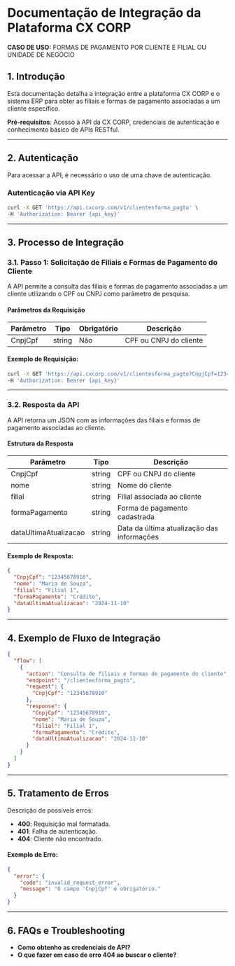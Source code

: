 
# Documentação de Integração da Plataforma CX CORP
**CASO DE USO:** FORMAS DE PAGAMENTO POR CLIENTE E FILIAL OU UNIDADE DE NEGÓCIO

## 1. Introdução
Esta documentação detalha a integração entre a plataforma CX CORP e o sistema ERP para obter as filiais e formas de pagamento associadas a um cliente específico.

**Pré-requisitos**: Acesso à API da CX CORP, credenciais de autenticação e conhecimento básico de APIs RESTful.

---

## 2. Autenticação

Para acessar a API, é necessário o uso de uma chave de autenticação.

### Autenticação via API Key

```bash
curl -X GET 'https://api.cxcorp.com/v1/clientesforma_pagto' \
-H 'Authorization: Bearer {api_key}'
```

---

## 3. Processo de Integração

### 3.1. Passo 1: Solicitação de Filiais e Formas de Pagamento do Cliente

A API permite a consulta das filiais e formas de pagamento associadas a um cliente utilizando o CPF ou CNPJ como parâmetro de pesquisa.

#### Parâmetros da Requisição

| Parâmetro  | Tipo     | Obrigatório | Descrição                    |
|------------|----------|-------------|------------------------------|
| CnpjCpf    | string   | Não         | CPF ou CNPJ do cliente       |

#### Exemplo de Requisição:

```bash
curl -X GET 'https://api.cxcorp.com/v1/clientesforma_pagto?CnpjCpf=12345678910' \
-H 'Authorization: Bearer {api_key}'
```

---

### 3.2. Resposta da API

A API retorna um JSON com as informações das filiais e formas de pagamento associadas ao cliente.

#### Estrutura da Resposta

| Parâmetro            | Tipo   | Descrição                                  |
|----------------------|--------|--------------------------------------------|
| CnpjCpf              | string | CPF ou CNPJ do cliente                     |
| nome                 | string | Nome do cliente                            |
| filial               | string | Filial associada ao cliente                |
| formaPagamento       | string | Forma de pagamento cadastrada              |
| dataUltimaAtualizacao| string | Data da última atualização das informações |

#### Exemplo de Resposta:

```json
{
  "CnpjCpf": "12345678910",
  "nome": "Maria de Souza",
  "filial": "Filial 1",
  "formaPagamento": "Crédito",
  "dataUltimaAtualizacao": "2024-11-10"
}
```

---

## 4. Exemplo de Fluxo de Integração

```json
{
  "flow": [
    {
      "action": "Consulta de filiais e formas de pagamento do cliente",
      "endpoint": "/clientesforma_pagto",
      "request": {
        "CnpjCpf": "12345678910"
      },
      "response": {
        "CnpjCpf": "12345678910",
        "nome": "Maria de Souza",
        "filial": "Filial 1",
        "formaPagamento": "Crédito",
        "dataUltimaAtualizacao": "2024-11-10"
      }
    }
  ]
}
```

---

## 5. Tratamento de Erros

Descrição de possíveis erros:

- **400**: Requisição mal formatada.
- **401**: Falha de autenticação.
- **404**: Cliente não encontrado.

#### Exemplo de Erro:

```json
{
  "error": {
    "code": "invalid_request_error",
    "message": "O campo 'CnpjCpf' é obrigatório."
  }
}
```

---

## 6. FAQs e Troubleshooting

- **Como obtenho as credenciais de API?**
- **O que fazer em caso de erro 404 ao buscar o cliente?**
